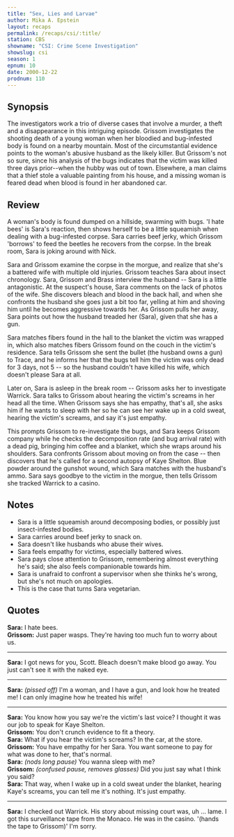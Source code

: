```yaml
---
title: "Sex, Lies and Larvae"
author: Mika A. Epstein
layout: recaps
permalink: /recaps/csi/:title/
station: CBS
showname: "CSI: Crime Scene Investigation"
showslug: csi
season: 1
epnum: 10
date: 2000-12-22
prodnum: 110
---
```


## Synopsis

The investigators work a trio of diverse cases that involve a murder, a theft and a disappearance in this intriguing episode. Grissom investigates the shooting death of a young woman when her bloodied and bug-infested body is found on a nearby mountain. Most of the circumstantial evidence points to the woman's abusive husband as the likely killer. But Grissom's not so sure, since his analysis of the bugs indicates that the victim was killed three days prior--when the hubby was out of town. Elsewhere, a man claims that a thief stole a valuable painting from his house, and a missing woman is feared dead when blood is found in her abandoned car.

## Review

A woman's body is found dumped on a hillside, swarming with bugs. 'I hate bees' is Sara's reaction, then shows herself to be a little squeamish when dealing with a bug-infested corpse. Sara carries beef jerky, which Grissom 'borrows' to feed the beetles he recovers from the corpse. In the break room, Sara is joking around with Nick.

Sara and Grissom examine the corpse in the morgue, and realize that she's a battered wife with multiple old injuries. Grissom teaches Sara about insect chronology. Sara, Grissom and Brass interview the husband -- Sara is a little antagonistic. At the suspect's house, Sara comments on the lack of photos of the wife. She discovers bleach and blood in the back hall, and when she confronts the husband she goes just a bit too far, yelling at him and shoving him until he becomes aggressive towards her. As Grissom pulls her away, Sara points out how the husband treaded her (Sara), given that she has a gun.

Sara matches fibers found in the hall to the blanket the victim was wrapped in, which also matches fibers Grissom found on the couch in the victim's residence. Sara tells Grissom she sent the bullet (the husband owns a gun) to Trace, and he informs her that the bugs tell him the victim was only dead for 3 days, not 5 -- so the husband couldn't have killed his wife, which doesn't please Sara at all.

Later on, Sara is asleep in the break room -- Grissom asks her to investigate Warrick. Sara talks to Grissom about hearing the victim's screams in her head all the time. When Grissom says she has empathy, that's all, she asks him if he wants to sleep with her so he can see her wake up in a cold sweat, hearing the victim's screams, and say it's just empathy.

This prompts Grissom to re-investigate the bugs, and Sara keeps Grissom company while he checks the decomposition rate (and bug arrival rate) with a dead pig, bringing him coffee and a blanket, which she wraps around his shoulders. Sara confronts Grissom about moving on from the case -- then discovers that he's called for a second autopsy of Kaye Shelton. Blue powder around the gunshot wound, which Sara matches with the husband's ammo. Sara says goodbye to the victim in the morgue, then tells Grissom she tracked Warrick to a casino.

## Notes

* Sara is a little squeamish around decomposing bodies, or possibly just insect-infested bodies.
* Sara carries around beef jerky to snack on.
* Sara doesn't like husbands who abuse their wives.
* Sara feels empathy for victims, especially battered wives.
* Sara pays close attention to Grissom, remembering almost everything he's said; she also feels companionable towards him.
* Sara is unafraid to confront a supervisor when she thinks he's wrong, but she's not much on apologies.
* This is the case that turns Sara vegetarian.

## Quotes

**Sara:** I hate bees.\
**Grissom:** Just paper wasps. They're having too much fun to worry about us.

- - -

**Sara:** I got news for you, Scott. Bleach doesn't make blood go away. You just can't see it with the naked eye.

- - -

**Sara:** _(pissed off)_ I'm a woman, and I have a gun, and look how he treated me! I can only imagine how he treated his wife!

- - -

**Sara:** You know how you say we're the victim's last voice? I thought it was our job to speak for Kaye Shelton.\
**Grissom:** You don't crunch evidence to fit a theory.\
**Sara:** What if you hear the victim's screams? In the car, at the store.\
**Grissom:** You have empathy for her Sara. You want someone to pay for what was done to her, that's normal.\
**Sara:** _(nods_ _long pause)_ You wanna sleep with me?\
**Grissom:** _(confused pause, removes glasses)_ Did you just say what I think you said?\
**Sara:** That way, when I wake up in a cold sweat under the blanket, hearing Kaye's screams, you can tell me it's nothing. It's just empathy.

- - -

**Sara:** I checked out Warrick. His story about missing court was, uh &#8230; lame. I got this surveillance tape from the Monaco. He was in the casino. '(hands the tape to Grissom)' I'm sorry.
